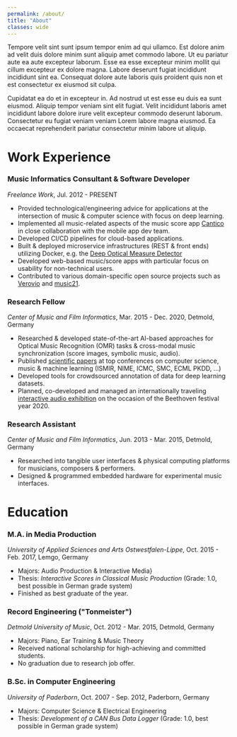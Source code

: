 ```yaml
---
permalink: /about/
title: "About"
classes: wide
---
```


Tempore velit sint sunt ipsum tempor enim ad qui ullamco. Est dolore anim ad velit duis dolore minim sunt aliquip amet commodo labore. Ut eu pariatur aute ea aute excepteur laborum. Esse ea esse excepteur minim mollit qui cillum excepteur ex dolore magna. Labore deserunt fugiat incididunt incididunt sint ea. Consequat dolore aute laboris quis proident quis non et est consectetur ex eiusmod sit culpa.

Cupidatat ea do et in excepteur in. Ad nostrud ut est esse eu duis ea sunt eiusmod. Aliquip tempor veniam sint elit fugiat. Velit incididunt laboris amet incididunt labore dolore irure velit excepteur commodo deserunt laborum. Consectetur eu fugiat veniam veniam Lorem labore magna eiusmod. Ea occaecat reprehenderit pariatur consectetur minim labore ut aliquip.

# Work Experience
### Music Informatics Consultant & Software Developer
*Freelance Work*, Jul. 2012 - PRESENT
* Provided technological/engineering advice for applications at the intersection of music & computer science with focus on deep learning.
* Implemented all music-related aspects of the music score app [Cantico](https://apps.apple.com/de/app/cantico/id1454380909) in close collaboration with the mobile app dev team.
* Developed CI/CD pipelines for cloud-based applications.
* Built & deployed microservice infrastructures (REST & front ends) utilizing Docker, e.g. the [Deep Optical Measure Detector](https://measure-detector.edirom.de)
* Developed web-based music/score apps with particular focus on usability for non-technical users.
* Contributed to various domain-specific open source projects such as [Verovio](https://www.verovio.org) and [music21](http://web.mit.edu/music21).
        
### Research Fellow
*Center of Music and Film Informatics*, Mar. 2015 - Dec. 2020, Detmold, Germany
* Researched & developed state-of-the-art AI-based approaches for Optical Music Recognition (OMR) tasks & cross-modal music synchronization (score images, symbolic music, audio).
* Published [scientific papers](research) at top conferences on computer science, music & machine learning (ISMIR, NIME, ICMC, SMC, ECML PKDD, ...)
* Developed tools for crowdsourced annotation of data for deep learning datasets.
* Planned, co-developed and managed an internationally traveling [interactive audio exhibition](http://www.cemfi.de/research/bthvn-2020) on the occasion of the Beethoven festival year 2020.

### Research Assistant
*Center of Music and Film Informatics*, Jun. 2013 - Mar. 2015, Detmold, Germany
* Researched into tangible user interfaces & physical computing platforms for musicians, composers & performers.
* Designed & programmed embedded hardware for experimental music interfaces.

# Education
### M.A. in Media Production
*University of Applied Sciences and Arts Ostwestfalen-Lippe*, Oct. 2015 - Feb. 2017, Lemgo, Germany
* Majors: Audio Production & Interactive Media}
* Thesis: *Interactive Scores in Classical Music Production* (Grade: 1.0, best possible in German grade system)
* Finished as best graduate of the year.

### Record Engineering ("Tonmeister")
*Detmold University of Music*, Oct. 2012 - Mar. 2015, Detmold, Germany
* Majors: Piano, Ear Training & Music Theory
* Received national scholarship for high-achieving and committed students.
* No graduation due to research job offer.

### B.Sc. in Computer Engineering
*University of Paderborn*, Oct. 2007 - Sep. 2012, Paderborn, Germany
* Majors: Computer Science & Electrical Engineering
* Thesis: *Development of a CAN Bus Data Logger* (Grade: 1.0, best possible in German grade system)
